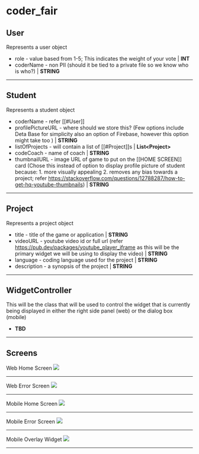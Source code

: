 # coder_fair
## User
Represents a user object
- role - value based from 1-5; This indicates the weight of your vote | **INT**
- coderName - non PII (should it be tied to a private file so we know who is who?) | **STRING**
****
## Student
Represents a student object
- coderName - refer [[#User]]
- profilePictureURL - where should we store this? (Few options include Deta Base for simplicity also an option of Firebase, however this option might take too ) | **STRING**
- listOfProjects - will contain a list of [[#Project]]s | **List\<Project>**
- codeCoach - name of coach |  **STRING**
- thumbnailURL - image URL of game to put on the [[HOME SCREEN]] card (Chose this instead of option to display profile picture of student because: 1. more visually appealing 2. removes any bias towards a project; refer https://stackoverflow.com/questions/12788287/how-to-get-hq-youtube-thumbnails) | **STRING**
****
## Project
Represents a project object

- title - title of the game or application | **STRING**
- videoURL - youtube video id or full url (refer https://pub.dev/packages/youtube_player_iframe as this will be the primary widget we will be using to display the video) | **STRING**
- language - coding language used for the project | **STRING**
- description - a synopsis of the project | **STRING**
****
## WidgetController
This will be the class that will be used to control the widget that is currently being displayed in either the right side panel (web) or the dialog box (mobile)
- **TBD**

****
## Screens
Web Home Screen
![](./design_assets/homescreen.png)
****
Web Error Screen
![](./design_assets/web%20error%20page.png)
****
Mobile Home Screen
![](./design_assets/mobile%20homescreen.png)
****
Mobile Error Screen
![](./design_assets/mobile%20error%20page.png)
****
Mobile Overlay Widget
![](./design_assets/mobile%20overlay%20display.png)
****
